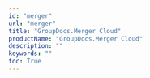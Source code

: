 ```yaml
---
id: "merger"
url: "merger"
title: "GroupDocs.Merger Cloud"
productName: "GroupDocs.Merger Cloud"
description: ""
keywords: ""
toc: True
---
```


